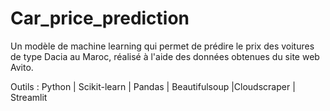 # Car_price_prediction

Un modèle de machine learning qui permet de prédire le prix des voitures de type Dacia au Maroc, 
réalisé à l'aide des données obtenues du site web Avito.

Outils : Python | Scikit-learn | Pandas |
Beautifulsoup |Cloudscraper | Streamlit
